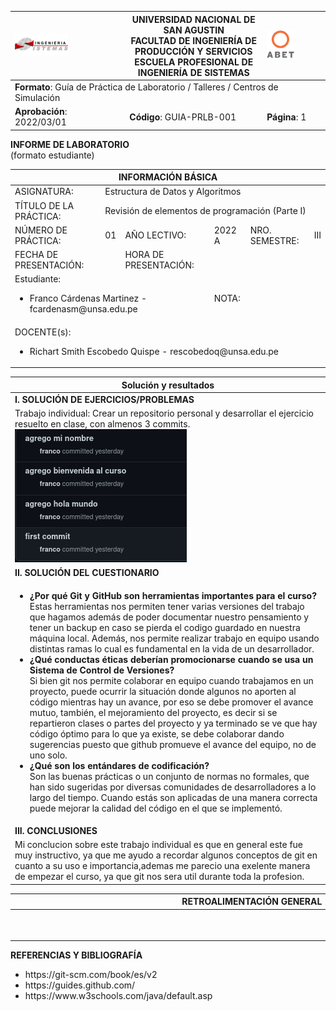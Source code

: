 <div align="center">
<table>
    <theader>
        <tr>
            <td><img src="https://github.com/rescobedoq/pw2/blob/main/epis.png?raw=true" alt="EPIS" style="width:50%; height:auto"/></td>
            <th>
                <span style="font-weight:bold;">UNIVERSIDAD NACIONAL DE SAN AGUSTIN</span><br />
                <span style="font-weight:bold;">FACULTAD DE INGENIERÍA DE PRODUCCIÓN Y SERVICIOS</span><br />
                <span style="font-weight:bold;">ESCUELA PROFESIONAL DE INGENIERÍA DE SISTEMAS</span>
            </th>
            <td><img src="https://github.com/rescobedoq/pw2/blob/main/abet.png?raw=true" alt="ABET" style="width:50%; height:auto"/></td>
        </tr>
    </theader>
    <tbody>
        <tr><td colspan="3"><span style="font-weight:bold;">Formato</span>: Guía de Práctica de Laboratorio / Talleres / Centros de Simulación</td></tr>
        <tr><td><span style="font-weight:bold;">Aprobación</span>:  2022/03/01</td><td><span style="font-weight:bold;">Código</span>: GUIA-PRLB-001</td><td><span style="font-weight:bold;">Página</span>: 1</td></tr>
    </tbody>
</table>
</div>

<div>
<span style="font-weight:bold;">INFORME DE LABORATORIO</span><br />
<span>(formato estudiante)</span>

<table>
<theader>
<tr><th colspan="6">INFORMACIÓN BÁSICA</th></tr>
</theader>
<tbody>
<tr><td>ASIGNATURA:</td><td colspan="5">Estructura de Datos y Algoritmos</td></tr>
<tr><td>TÍTULO DE LA PRÁCTICA:</td><td colspan="5">Revisión de elementos de programación (Parte I)</td></tr>
<tr>
<td>NÚMERO DE PRÁCTICA:</td><td>01</td><td>AÑO LECTIVO:</td><td>2022 A</td><td>NRO. SEMESTRE:</td><td>III</td>
</tr>
<tr>
<td>FECHA DE PRESENTACIÓN:</td><td></td><td>HORA DE PRESENTACIÓN:</td><td colspan="3"></td>
</tr>
<tr><td colspan="3">Estudiante:
<ul>
<li>Franco Cárdenas Martinez - fcardenasm@unsa.edu.pe</li>
</ul>
</td>
<td>NOTA:</td><td colspan="2"></td>
</<tr>
<tr><td colspan="6">DOCENTE(s):
<ul>
<li>Richart Smith Escobedo Quispe - rescobedoq@unsa.edu.pe</li>
</ul>
</td>
</<tr>
</tbody>
</table>

<table>
<theader>
<tr><th>Solución y resultados</th></tr>
</theader>
<tbody>
<tr><td><b>I. SOLUCIÓN DE EJERCICIOS/PROBLEMAS</b>
<tr><td>Trabajo individual:
Crear un repositorio personal y desarrollar el ejercicio resuelto en clase, con almenos 3 commits.<br> 
<img src="commits.png">

</td></tr>

</td></tr>
<tr><td><b>II. SOLUCIÓN DEL CUESTIONARIO</b>
    <tr><td><ul>
        <li><b>¿Por qué Git y GitHub son herramientas importantes para el curso?</b></li>
Estas herramientas nos permiten tener varias versiones del trabajo que hagamos además 
de poder documentar nuestro pensamiento y tener un backup en caso se pierda el codigo 
guardado en nuestra máquina local. Además, nos permite realizar trabajo en equipo 
usando distintas ramas lo cual es fundamental en la vida de un desarrollador.
        <li><b>¿Qué conductas éticas deberían promocionarse cuando se usa un Sistema de
Control de Versiones?</b></li>
Si bien git nos permite colaborar en equipo cuando  trabajamos en un proyecto, 
puede ocurrir la situación donde algunos no aporten al código mientras hay un
avance, por eso se debe promover el avance mutuo, también, el mejoramiento del
proyecto, es decir si se repartieron clases o partes del proyecto y ya terminado 
se ve que hay código óptimo para lo que ya existe, se debe colaborar dando 
sugerencias puesto que github promueve el avance del equipo, no de uno solo.
        <li><b>¿Qué son los entándares de codificación?</b></li>
Son las buenas prácticas o un conjunto de normas no formales, que han sido
sugeridas por diversas comunidades de desarrolladores a lo largo del tiempo.
Cuando estás son aplicadas de una manera correcta puede mejorar la calidad del 
código en el que se implementó.
    <ul></p></td></tr>
<tr><td><b>III. CONCLUSIONES</b></td></tr>
<tr><td>Mi conclucion sobre este trabajo individual es que en general este fue muy instructivo, ya que me ayudo a recordar algunos conceptos de git en cuanto a su uso e importancia,ademas me parecio una exelente manera de empezar el curso, ya que git nos sera util durante toda la profesion.
</td></tr>
</td></tr>
</tbody>
</table>

<table>
<theader>
<tr><th><b>RETROALIMENTACIÓN GENERAL</b>
    </th></tr>
</theader>
<tbody>
<tr><td>
    <pre>                                                                                          </pre>
    </td></tr>
</tbody>
</table>
    
</div>    
<p><b>REFERENCIAS Y BIBLIOGRAFÍA</b></p>
<ul>
    <li>https://git-scm.com/book/es/v2</li>
    <li>https://guides.github.com/</li>
    <li>https://www.w3schools.com/java/default.asp</li>
</ul>
